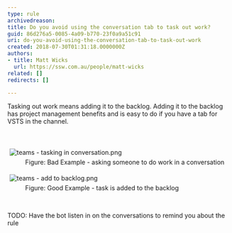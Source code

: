 ```yaml
---
type: rule
archivedreason: 
title: Do you avoid using the conversation tab to task out work?
guid: 86d276a5-0085-4a09-b770-23f0a9a51c91
uri: do-you-avoid-using-the-conversation-tab-to-task-out-work
created: 2018-07-30T01:31:18.0000000Z
authors:
- title: Matt Wicks
  url: https://ssw.com.au/people/matt-wicks
related: []
redirects: []

---
```



​​Tasking out work means&#160;adding it to the backlog. Adding it to
the backlog has project management benefits and is easy to do if you have a tab
for VSTS in the channel.<br>
<br><excerpt class='endintro'></excerpt><br>
<dl class="badImage"><dt> 
      <img src="/SiteAssets/rules-to-better-microsoft-teams/using-the-conversation-tab-to-task-out-work/teams%20-%20tasking%20in%20conversation.png" alt="teams - tasking in conversation.png" style="margin&#58;5px;" />​<br></dt><dd class="ssw15-rteElement-FigureBad">​Figure&#58; Bad Example - asking someone to do work in a conversation</dd></dl>

<dl class="goodImage">
   <dt> 
      <img src="/SiteAssets/rules-to-better-microsoft-teams/using-the-conversation-tab-to-task-out-work/teams%20-%20add%20to%20backlog.png" alt="teams - add to backlog.png" style="margin&#58;5px;" /> 
   </dt><dd class="ssw15-rteElement-FigureGood">​Figure&#58; Good Example - task is added to the backlog</dd></dl><p class="ssw15-rteElement-P">​<br></p><p>​TODO&#58; Have the bot listen in on the conversations to remind you about the rule<br><br></p>


